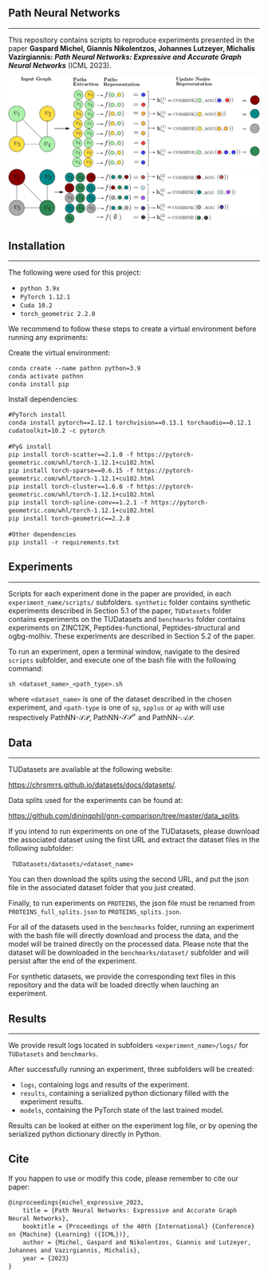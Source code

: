 ## Path Neural Networks 
---
This repository contains scripts to reproduce experiments presented in the paper **Gaspard Michel, Giannis Nikolentzos, Johannes Lutzeyer, Michalis Vazirgiannis: *Path Neural Networks: Expressive and Accurate Graph Neural Networks*** (ICML 2023). 

![Alt text](figures/pathnn_k1.jpg?raw=true)
![Alt text](figures/pathnn_k2.jpg?raw=true)

## Installation ## 
----

The following were used for this project: 
- `python 3.9x`
- `PyTorch 1.12.1`
- `Cuda 10.2`
- `torch_geometric 2.2.0`

We recommend to follow these steps to create a virtual environment before running any expriments: 

Create the virtual environment:
```
conda create --name pathnn python=3.9 
conda activate pathnn
conda install pip
```
Install dependencies: 
```
#PyTorch install
conda install pytorch==1.12.1 torchvision==0.13.1 torchaudio==0.12.1 cudatoolkit=10.2 -c pytorch

#PyG install
pip install torch-scatter==2.1.0 -f https://pytorch-geometric.com/whl/torch-1.12.1+cu102.html
pip install torch-sparse==0.6.15 -f https://pytorch-geometric.com/whl/torch-1.12.1+cu102.html
pip install torch-cluster==1.6.0 -f https://pytorch-geometric.com/whl/torch-1.12.1+cu102.html
pip install torch-spline-conv==1.2.1 -f https://pytorch-geometric.com/whl/torch-1.12.1+cu102.html
pip install torch-geometric==2.2.0

#Other dependencies
pip install -r requirements.txt
```

## Experiments 
----

Scripts for each experiment done in the paper are provided, in each `experiment_name/scripts/` subfolders.
 `synthetic` folder contains synthetic experiments described in Section 5.1 of the paper, `TUDatasets` folder contains experiments on the TUDatasets and `benchmarks` folder contains experiments on ZINC12K, Peptides-functional, Peptides-structural and ogbg-molhiv.
These experiments are described in Section 5.2 of the paper. 

To run an experiment, open a terminal window, navigate to the desired `scripts` subfolder, and execute one of the bash file with the following command: 

```
sh <dataset_name>_<path_type>.sh
```
where `<dataset_name>` is one of the dataset described in the chosen experiment, and `<path-type` is one of `sp`, `spplus` or `ap` with will use respectively PathNN-$\mathcal{SP}$, PathNN-$\mathcal{SP}^+$ and PathNN-$\mathcal{AP}$. 

## Data 
---
TUDatasets are available at the following website: 

https://chrsmrrs.github.io/datasets/docs/datasets/.

Data splits used for the experiments can be found at:

https://github.com/diningphil/gnn-comparison/tree/master/data_splits.

If you intend to run experiments on one of the TUDatasets, please download the associated dataset using the first URL and extract the dataset files in the following subfolder: 

``` TUDatasets/datasets/<dataset_name>```

You can then download the splits using the second URL, and put the json file in the associated dataset folder that you just created. 

Finally, to run experiments on `PROTEINS`, the json file must be renamed from `PROTEINS_full_splits.json` to `PROTEINS_splits.json`. 

For all of the datasets used in the `benchmarks` folder, running an experiment with the bash file will directly download and process the data, and the model will be trained directly on the processed data.
Please note that the dataset will be downloaded in the `benchmarks/dataset/` subfolder and will persist after the end of the experiment.

For synthetic datasets, we provide the corresponding text files in this repository and the data will be loaded directly when lauching an experiment.

## Results 
--- 
We provide result logs located in subfolders `<experiment_name>/logs/` for `TUDatasets` and `benchmarks`. 

After successfully running an experiment, three subfolders will be created: 
- `logs`, containing logs and results of the experiment.
- `results`, containing a serialized python dictionary filled with the experiment results. 
- `models`, containing the PyTorch state of the last trained model. 

Results can be looked at either on the experiment log file, or by opening the serialized python dictionary directly in Python. 

## Cite

If you happen to use or modify this code, please remember to cite our paper: 

```
@inproceedings{michel_expressive_2023,
    title = {Path Neural Networks: Expressive and Accurate Graph Neural Networks},
    booktitle = {Proceedings of the 40th {International} {Conference} on {Machine} {Learning} ({ICML})},
    author = {Michel, Gaspard and Nikolentzos, Giannis and Lutzeyer, Johannes and Vazirgiannis, Michalis},
    year = {2023}
}
```